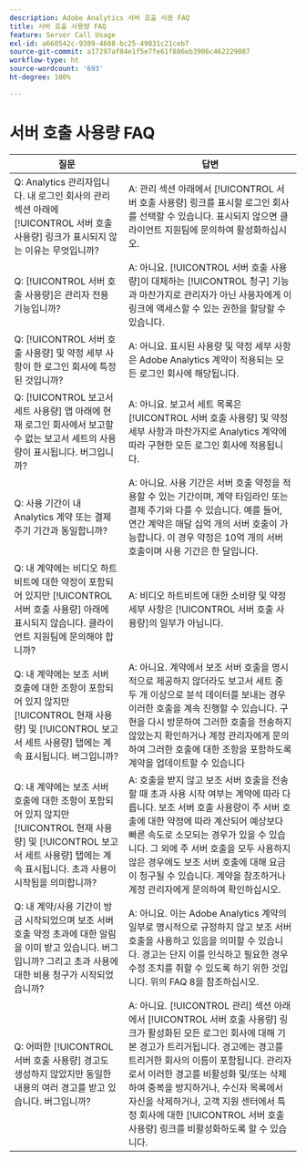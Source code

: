 ```yaml
---
description: Adobe Analytics 서버 호출 사용 FAQ
title: 서버 호출 사용량 FAQ
feature: Server Call Usage
exl-id: a660542c-9389-4608-bc25-49831c21ceb7
source-git-commit: a17297af84e1f5e7fe61f886eb3906c462229087
workflow-type: ht
source-wordcount: '693'
ht-degree: 100%

---
```


# 서버 호출 사용량 FAQ

| 질문 | 답변 |
|--- |--- |
| Q: Analytics 관리자입니다. 내 로그인 회사의 관리 섹션 아래에 [!UICONTROL 서버 호출 사용량] 링크가 표시되지 않는 이유는 무엇입니까? | A: 관리 섹션 아래에서 [!UICONTROL 서버 호출 사용량] 링크를 표시할 로그인 회사를 선택할 수 있습니다. 표시되지 않으면 클라이언트 지원팀에 문의하여 활성화하십시오. |
| Q: [!UICONTROL 서버 호출 사용량]은 관리자 전용 기능입니까? | A: 아니요. [!UICONTROL 서버 호출 사용량]이 대체하는 [!UICONTROL 청구] 기능과 마찬가지로 관리자가 아닌 사용자에게 이 링크에 액세스할 수 있는 권한을 할당할 수 있습니다. |
| Q: [!UICONTROL 서버 호출 사용량] 및 약정 세부 사항이 한 로그인 회사에 특정된 것입니까? | A: 아니요. 표시된 사용량 및 약정 세부 사항은 Adobe Analytics 계약이 적용되는 모든 로그인 회사에 해당됩니다. |
| Q: [!UICONTROL 보고서 세트 사용량] 앱 아래에 현재 로그인 회사에서 보고할 수 없는 보고서 세트의 사용량이 표시됩니다. 버그입니까? | A: 아니요. 보고서 세트 목록은 [!UICONTROL 서버 호출 사용량] 및 약정 세부 사항과 마찬가지로 Analytics 계약에 따라 구현한 모든 로그인 회사에 적용됩니다. |
| Q: 사용 기간이 내 Analytics 계약 또는 결제 주기 기간과 동일합니까? | A: 아니요. 사용 기간은 서버 호출 약정을 적용할 수 있는 기간이며, 계약 타임라인 또는 결제 주기와 다를 수 있습니다. 예를 들어, 연간 계약은 매달 십억 개의 서버 호출이 가능합니다. 이 경우 약정은 10억 개의 서버 호출이며 사용 기간은 한 달입니다. |
| Q: 내 계약에는 비디오 하트비트에 대한 약정이 포함되어 있지만 [!UICONTROL 서버 호출 사용량] 아래에 표시되지 않습니다. 클라이언트 지원팀에 문의해야 합니까? | A: 비디오 하트비트에 대한 소비량 및 약정 세부 사항은 [!UICONTROL 서버 호출 사용량]의 일부가 아닙니다. |
| Q: 내 계약에는 보조 서버 호출에 대한 조항이 포함되어 있지 않지만 [!UICONTROL 현재 사용량] 및 [!UICONTROL 보고서 세트 사용량] 탭에는 계속 표시됩니다. 버그입니까? | A: 아니요. 계약에서 보조 서버 호출을 명시적으로 제공하지 않더라도 보고서 세트 중 두 개 이상으로 분석 데이터를 보내는 경우 이러한 호출을 계속 진행할 수 있습니다. 구현을 다시 방문하여 그러한 호출을 전송하지 않았는지 확인하거나 계정 관리자에게 문의하여 그러한 호출에 대한 조항을 포함하도록 계약을 업데이트할 수 있습니다 |
| Q: 내 계약에는 보조 서버 호출에 대한 조항이 포함되어 있지 않지만 [!UICONTROL 현재 사용량] 및 [!UICONTROL 보고서 세트 사용량] 탭에는 계속 표시됩니다. 초과 사용이 시작됨을 의미합니까? | A: 호출을 받지 않고 보조 서버 호출을 전송할 때 초과 사용 시작 여부는 계약에 따라 다릅니다. 보조 서버 호출 사용량이 주 서버 호출에 대한 약정에 따라 계산되어 예상보다 빠른 속도로 소모되는 경우가 있을 수 있습니다. 그 외에 주 서버 호출을 모두 사용하지 않은 경우에도 보조 서버 호출에 대해 요금이 청구될 수 있습니다. 계약을 참조하거나 계정 관리자에게 문의하여 확인하십시오. |
| Q: 내 계약/사용 기간이 방금 시작되었으며 보조 서버 호출 약정 초과에 대한 알림을 이미 받고 있습니다. 버그입니까? 그리고 초과 사용에 대한 비용 청구가 시작되었습니까? | A: 아니요. 이는 Adobe Analytics 계약의 일부로 명시적으로 규정하지 않고 보조 서버 호출을 사용하고 있음을 의미할 수 있습니다. 경고는 단지 이를 인식하고 필요한 경우 수정 조치를 취할 수 있도록 하기 위한 것입니다. 위의 FAQ 8을 참조하십시오. |
| Q: 어떠한 [!UICONTROL 서버 호출 사용량] 경고도 생성하지 않았지만 동일한 내용의 여러 경고를 받고 있습니다. 버그입니까? | A: 아니요. [!UICONTROL 관리] 섹션 아래에서 [!UICONTROL 서버 호출 사용량] 링크가 활성화된 모든 로그인 회사에 대해 기본 경고가 트리거됩니다. 경고에는 경고를 트리거한 회사의 이름이 포함됩니다. 관리자로서 이러한 경고를 비활성화 및/또는 삭제하여 중복을 방지하거나, 수신자 목록에서 자신을 삭제하거나, 고객 지원 센터에서 특정 회사에 대한 [!UICONTROL 서버 호출 사용량] 링크를 비활성화하도록 할 수 있습니다. |

